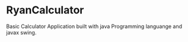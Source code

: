 # RyanCalculator
Basic Calculator Application built with java Programming languange and javax swing.
